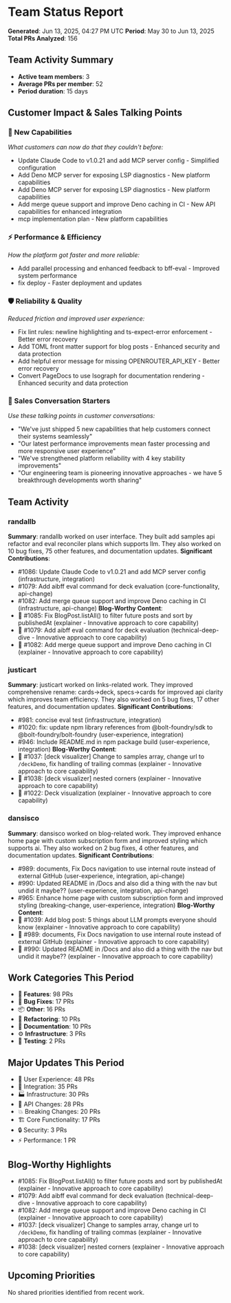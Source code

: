 # Team Status Report
**Generated**: Jun 13, 2025, 04:27 PM UTC
**Period**: May 30 to Jun 13, 2025
**Total PRs Analyzed**: 156

## Team Activity Summary
- **Active team members**: 3
- **Average PRs per member**: 52
- **Period duration**: 15 days

## Customer Impact & Sales Talking Points
### 🚀 New Capabilities
*What customers can now do that they couldn't before:*
- Update Claude Code to v1.0.21 and add MCP server config - Simplified configuration
- Add Deno MCP server for exposing LSP diagnostics - New platform capabilities
- Add Deno MCP server for exposing LSP diagnostics - New platform capabilities
- Add merge queue support and improve Deno caching in CI - New API capabilities for enhanced integration
- mcp implementation plan - New platform capabilities

### ⚡ Performance & Efficiency
*How the platform got faster and more reliable:*
- Add parallel processing and enhanced feedback to bff-eval - Improved system performance
- fix deploy - Faster deployment and updates

### 🛡️ Reliability & Quality
*Reduced friction and improved user experience:*
- Fix lint rules: newline highlighting and ts-expect-error enforcement - Better error recovery
- Add TOML front matter support for blog posts - Enhanced security and data protection
- Add helpful error message for missing OPENROUTER_API_KEY - Better error recovery
- Convert PageDocs to use Isograph for documentation rendering - Enhanced security and data protection

### 💬 Sales Conversation Starters
*Use these talking points in customer conversations:*
- "We've just shipped 5 new capabilities that help customers connect their systems seamlessly"
- "Our latest performance improvements mean faster processing and more responsive user experience"
- "We've strengthened platform reliability with 4 key stability improvements"
- "Our engineering team is pioneering innovative approaches - we have 5 breakthrough developments worth sharing"

## Team Activity

### randallb
**Summary**: randallb worked on user interface. They built add samples api refactor and eval reconciler plans which supports llm. They also worked on 10 bug fixes, 75 other features, and documentation updates.
**Significant Contributions**:
- #1086: Update Claude Code to v1.0.21 and add MCP server config (infrastructure, integration)
- #1079: Add aibff eval command for deck evaluation (core-functionality, api-change)
- #1082: Add merge queue support and improve Deno caching in CI (infrastructure, api-change)
**Blog-Worthy Content**:
- 📝 #1085: Fix BlogPost.listAll() to filter future posts and sort by publishedAt (explainer - Innovative approach to core capability)
- 📝 #1079: Add aibff eval command for deck evaluation (technical-deep-dive - Innovative approach to core capability)
- 📝 #1082: Add merge queue support and improve Deno caching in CI (explainer - Innovative approach to core capability)

### justicart
**Summary**: justicart worked on links-related work. They improved comprehensive rename: cards→deck, specs→cards for improved api clarity which improves team efficiency. They also worked on 5 bug fixes, 17 other features, and documentation updates.
**Significant Contributions**:
- #981: concise eval test (infrastructure, integration)
- #1020: fix: update npm library references from @bolt-foundry/sdk to @bolt-foundry/bolt-foundry (user-experience, integration)
- #946: Include README.md in npm package build (user-experience, integration)
**Blog-Worthy Content**:
- 📝 #1037: [deck visualizer] Change to samples array, change url to `/deckDemo`, fix handling of trailing commas (explainer - Innovative approach to core capability)
- 📝 #1038: [deck visualizer] nested corners (explainer - Innovative approach to core capability)
- 📝 #1022: Deck visualization (explainer - Innovative approach to core capability)

### dansisco
**Summary**: dansisco worked on blog-related work. They improved enhance home page with custom subscription form and improved styling which supports ai. They also worked on 2 bug fixes, 4 other features, and documentation updates.
**Significant Contributions**:
- #989: documents, Fix Docs navigation to use internal route instead of external GitHub (user-experience, integration, api-change)
- #990: Updated README in /Docs and also did a thing with the nav but undid it maybe??  (user-experience, integration, api-change)
- #965: Enhance home page with custom subscription form and improved styling (breaking-change, user-experience, integration)
**Blog-Worthy Content**:
- 📝 #1039: Add blog post: 5 things about LLM prompts everyone should know (explainer - Innovative approach to core capability)
- 📝 #989: documents, Fix Docs navigation to use internal route instead of external GitHub (explainer - Innovative approach to core capability)
- 📝 #990: Updated README in /Docs and also did a thing with the nav but undid it maybe??  (explainer - Innovative approach to core capability)

## Work Categories This Period
- 🚀 **Features**: 98 PRs
- 🐛 **Bug Fixes**: 17 PRs
- 📦 **Other**: 16 PRs
- 🔧 **Refactoring**: 10 PRs
- 📝 **Documentation**: 10 PRs
- ⚙️ **Infrastructure**: 3 PRs
- 🧪 **Testing**: 2 PRs

## Major Updates This Period
- 🎨 User Experience: 48 PRs
- 🔗 Integration: 35 PRs
- 🏭 Infrastructure: 30 PRs
- 🔄 API Changes: 28 PRs
- 💥 Breaking Changes: 20 PRs
- 🏗️ Core Functionality: 17 PRs
- 🔒 Security: 3 PRs
- ⚡ Performance: 1 PR

## Blog-Worthy Highlights
- #1085: Fix BlogPost.listAll() to filter future posts and sort by publishedAt (explainer - Innovative approach to core capability)
- #1079: Add aibff eval command for deck evaluation (technical-deep-dive - Innovative approach to core capability)
- #1082: Add merge queue support and improve Deno caching in CI (explainer - Innovative approach to core capability)
- #1037: [deck visualizer] Change to samples array, change url to `/deckDemo`, fix handling of trailing commas (explainer - Innovative approach to core capability)
- #1038: [deck visualizer] nested corners (explainer - Innovative approach to core capability)

## Upcoming Priorities
No shared priorities identified from recent work.